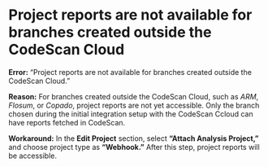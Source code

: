 # Project reports are not available for branches created outside the CodeScan Cloud

**Error:** “Project reports are not available for branches created outside the CodeScan Cloud.”

**Reason:** For branches created outside the CodeScan Cloud, such as _ARM_, _Flosum_, or _Copado_, project reports are not yet accessible. Only the branch chosen during the initial integration setup with the CodeScan Ccloud can have reports fetched in CodeScan.

**Workaround:** In the **Edit Project** section, select **“Attach Analysis Project,”** and choose project type as **“Webhook.”** After this step, project reports will be accessible.
